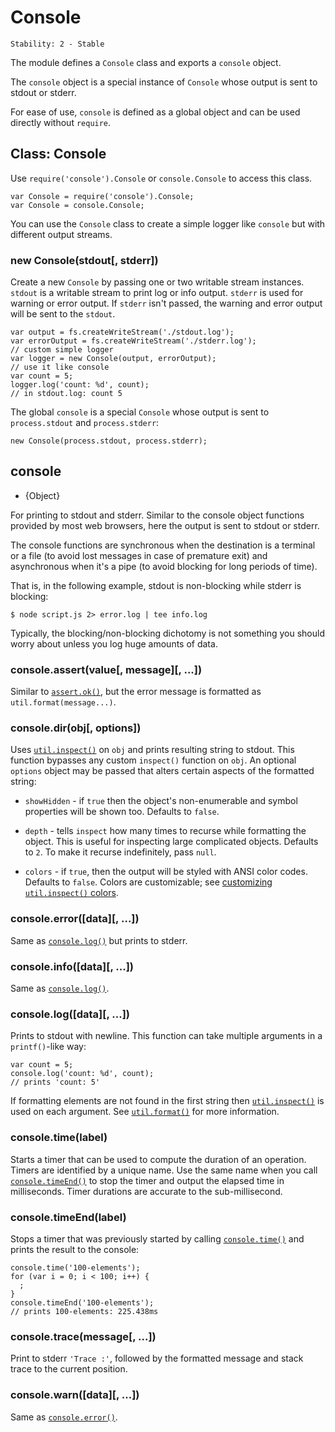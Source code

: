 # Console

    Stability: 2 - Stable

The module defines a `Console` class and exports a `console` object.

The `console` object is a special instance of `Console` whose output is
sent to stdout or stderr.

For ease of use, `console` is defined as a global object and can be used
directly without `require`.

## Class: Console

<!--type=class-->

Use `require('console').Console` or `console.Console` to access this class.

    var Console = require('console').Console;
    var Console = console.Console;

You can use the `Console` class to create a simple logger like `console` but
with different output streams.

### new Console(stdout[, stderr])

Create a new `Console` by passing one or two writable stream instances.
`stdout` is a writable stream to print log or info output. `stderr`
is used for warning or error output. If `stderr` isn't passed, the warning
and error output will be sent to the `stdout`.

    var output = fs.createWriteStream('./stdout.log');
    var errorOutput = fs.createWriteStream('./stderr.log');
    // custom simple logger
    var logger = new Console(output, errorOutput);
    // use it like console
    var count = 5;
    logger.log('count: %d', count);
    // in stdout.log: count 5

The global `console` is a special `Console` whose output is sent to
`process.stdout` and `process.stderr`:

    new Console(process.stdout, process.stderr);

## console

* {Object}

<!--type=global-->

For printing to stdout and stderr. Similar to the console object functions
provided by most web browsers, here the output is sent to stdout or stderr.

The console functions are synchronous when the destination is a terminal or
a file (to avoid lost messages in case of premature exit) and asynchronous
when it's a pipe (to avoid blocking for long periods of time).

That is, in the following example, stdout is non-blocking while stderr
is blocking:

    $ node script.js 2> error.log | tee info.log

Typically, the blocking/non-blocking dichotomy is not something you should
worry about unless you log huge amounts of data.

### console.assert(value[, message][, ...])

Similar to [`assert.ok()`][], but the error message is formatted as
`util.format(message...)`.

### console.dir(obj[, options])

Uses [`util.inspect()`][] on `obj` and prints resulting string to stdout. This
function bypasses any custom `inspect()` function on `obj`. An optional
`options` object may be passed that alters certain aspects of the formatted
string:

- `showHidden` - if `true` then the object's non-enumerable and symbol
properties will be shown too. Defaults to `false`.

- `depth` - tells `inspect` how many times to recurse while formatting the
object. This is useful for inspecting large complicated objects. Defaults to
`2`. To make it recurse indefinitely, pass `null`.

- `colors` - if `true`, then the output will be styled with ANSI color codes.
Defaults to `false`. Colors are customizable; see
[customizing `util.inspect()` colors][].

### console.error([data][, ...])

Same as [`console.log()`][] but prints to stderr.

### console.info([data][, ...])

Same as [`console.log()`][].

### console.log([data][, ...])

Prints to stdout with newline. This function can take multiple arguments in a
`printf()`-like way:

    var count = 5;
    console.log('count: %d', count);
    // prints 'count: 5'

If formatting elements are not found in the first string then
[`util.inspect()`][] is used on each argument.  See [`util.format()`][] for more
information.

### console.time(label)

Starts a timer that can be used to compute the duration of an operation. Timers
are identified by a unique name. Use the same name when you call
[`console.timeEnd()`][] to stop the timer and output the elapsed time in
milliseconds. Timer durations are accurate to the sub-millisecond.

### console.timeEnd(label)

Stops a timer that was previously started by calling [`console.time()`][] and
prints the result to the console:

    console.time('100-elements');
    for (var i = 0; i < 100; i++) {
      ;
    }
    console.timeEnd('100-elements');
    // prints 100-elements: 225.438ms

### console.trace(message[, ...])

Print to stderr `'Trace :'`, followed by the formatted message and stack trace
to the current position.

### console.warn([data][, ...])

Same as [`console.error()`][].

[`assert.ok()`]: assert.html#assert_assert_value_message_assert_ok_value_message
[`console.error()`]: #console_console_error_data
[`console.log()`]: #console_console_log_data
[`console.time()`]: #console_console_time_label
[`console.timeEnd()`]: #console_console_timeend_label
[`util.format()`]: util.html#util_util_format_format
[`util.inspect()`]: util.html#util_util_inspect_object_options
[customizing `util.inspect()` colors]: util.html#util_customizing_util_inspect_colors
